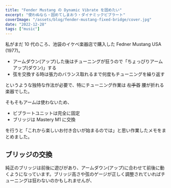 ```yaml
---
title: "Fender Mustang の Dynamic Vibrate を固めたい"
excerpt: "使わぬなら・固めてしまおう・ダイナミックビブラート"
coverImage: "/assets/blog/fender-mustang-fixed-bridge/cover.jpg"
date: "2022-12-28"
tags: ["music"]
---
```


私がまだ 10 代のころ、池袋のイケベ楽器店で購入した Fedner Mustang USA (1977)。

- アームダウン(アップ)した後はチューニングが狂うので「ちょっぴりアームアップ(ダウン)」する
- 弦を交換する時は張力のバランス取れるまで何度もチューニングを繰り返す

というような独特な作法が必要で、特にチューニング作業は ~~左手首~~ 腰が折れる楽器でした。

そもそもアームは使わないため、

- ビブラートユニットは完全に固定
- ブリッジは Mastery M1 に交換

を行うと「これから楽しいお付き合いが始まるのでは」と思い作業したメモをまとめました。

## ブリッジの交換

純正のブリッジは前後に遊びがあり、アームダウン(アップ)に合わせて前後に動くようになっています。ブリッジ高さや弦のゲージが正しく調整されていればチューニングは狂わないのかもしれませんが、
